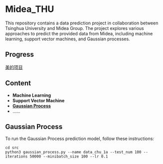 # Midea_THU
This repository contains a data prediction project in collaboration between Tsinghua University and Midea Group. The project explores various approaches to predict the provided data from Midea, including machine learning, support vector machines, and Gaussian processes.

## Progress
[美的项目](https://docs.qq.com/sheet/DVUZLWkRaamdBcGJj?tab=BB08J2)

## Content
* **Machine Learning**
* **Support Vector Machine**
* <a href="#gp"> **Gaussian Process** </a>
* ......

## <a id='gp'> **Gaussian Process** </a>
To run the Gaussian Process prediction model, follow these instructions:
```
cd src
python3 gaussian_process.py --name data_chu_1a --test_num 100 --iterations 50000 --minibatch_size 100 --lr 0.1
```

